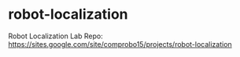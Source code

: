 # robot-localization
Robot Localization Lab Repo: https://sites.google.com/site/comprobo15/projects/robot-localization 

